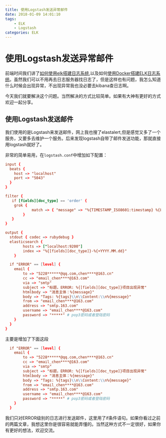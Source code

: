 ```yaml
---
title: 使用Logstash发送异常邮件
date: 2018-01-09 14:01:10
tags:
    - ELK
    - Logstash
categories: ELK
---
```


# 使用Logstash发送异常邮件

前端时间我们讲了[如何使用elk搭建日志系统](http://chenzhijun.me/2017/12/12/elasticsearch-logstash-kibana-part/),以及如何[使用Docker搭建ELK日志系统](http://chenzhijun.me/2017/12/27/elk-docker/)。虽然我们可以不用再去日志服务器找日志了，但是这样也有问题，我怎么知道什么时候会出现异常，不出现异常我也没必要去kibana查日志啊。

今天我们就要解决这个问题。当然解决的方式比较简单。如果有大神有更好的方式欢迎一起分享。

## 使用Logstash发送邮件

我们使用的是Logstash来发送邮件，网上我也搜了elastalert,但是感觉又多了一个服务，又要多去维护一个服务。后来发现logstash自带了邮件发送功能，那就直接用logstash就好了。

非常的简单易用，在`logstash.conf`中增加如下配置：

```conf
input {
  beats {
    host => "localhost"
    port => "5043"
  }
}

filter {
   if [fields][doc_type] == 'order' {
    grok {
			match => { "message" => "%{TIMESTAMP_ISO8601:timestamp} %{LOGLEVEL:level} %{JAVALOGMESSAGE:msg}" }
		}
   }
}

output {
  stdout { codec => rubydebug }
  elasticsearch {
        hosts => ["localhost:9200"]
        index => "%{[fields][doc_type]}-%{+YYYY.MM.dd}"
    }

  if "ERROR" == [level] {
    email {
        to => "5228******@qq.com,chen****@163.cn"
        cc => "email_chen****@163.com"
        via => "smtp"
        subject => "标题，ERROR: %{[fields][doc_type]}项目出现异常"
        htmlbody => "消息主体：%{message}"
        body => "Tags: %{tags}\\n\\Content:\\n%{message}"
        from => "email_chen****@163.com"
        address => "smtp.163.com"
        username => "email_chen****@163.com"
        password => "*****" # pop3密码或者登陆密码
    }
  }
}
```

主要是增加了下面这段

```conf
  if "ERROR" == [level] {
    email {
        to => "5228******@qq.com,chen****@163.cn"
        cc => "email_chen****@163.com"
        via => "smtp"
        subject => "标题，ERROR: %{[fields][doc_type]}项目出现异常"
        htmlbody => "消息主体：%{message}"
        body => "Tags: %{tags}\\n\\Content:\\n%{message}"
        from => "email_chen****@163.com"
        address => "smtp.163.com"
        username => "email_chen****@163.com"
        password => "*****" # pop3密码或者登陆密码
    }
  }
```

我们只对ERROR级别的日志进行发送邮件，这里用了if条件语句。如果你看过之前的两篇文章，我想这里你是很容易就能弄懂的。当然这种方式不一定很好，如果你有更好的想法，欢迎交流。

<!--

```conf
input {
  beats {
    host => "localhost"
    port => "5044"
  }
}

filter {
    grok {
			match => { "message" => "%{TIMESTAMP_ISO8601:timestamp} %{LOGLEVEL:level} %{JAVALOGMESSAGE:msg}" }
		}
}

output {
  stdout { codec => rubydebug }

  if "ERROR" == [level] or [message] =~ /xception/ {
    email {
        to => "xukai@ap-ec.cn,wangfei@ap-ec.cn,xiaoxq@ap-ec.cn,zhangchi@ap-ec.cn,shangxw@ap-ec.cn,guisw@ap-ec.cn,chenzj@ap-ec.cn"
        #to => "chenzj@ap-ec.cn"
        cc => "noreply_czj@163.com"
        via => "smtp"
        subject => "请注意项目可能出现异常,异常文件:%{source}"
        # htmlbody => "消息主体：%{message}"
        body => "日志信息:\n%{message}\n\n请在日志文件中查看详细信息,机器地址：%{[fields][server_ip]}。\n\n\n\n\n-----------------------------华丽的分割线---------------------\n这是系统发送邮件，请勿回复。\n如有需要请联系chenzhijun。chenzj@ap-ec.cn"
        from => "noreply_czj@163.com"
        address => "smtp.163.com"
        username => "noreply_czj@163.com"
        password => "noreplyczj123"
    }
    http {
        url => "https://oapi.dingtalk.com/robot/send?access_token=3f39f66edc27dbd5c8206183741c372ec459b653af0cd90841edffbbb872cf1b"
        content_type => "application/json"
        http_method => "post"
        message => '{"msgtype": "text","text": {"content": "%{message}"}}'
    }
  }
}
```

```yml
filebeat.prospectors:

# Each - is a prospector. Most options can be set at the prospector level, so
# you can use different prospectors for various configurations.
# Below are the prospector specific configurations.

- type: log

  # Change to true to enable this prospector configuration.
  enabled: true

  # Paths that should be crawled and fetched. Glob based paths.
  paths:
    - /home/cncsen/*/*.log
    #- /home/cncsen/customer/*/*.log
    #- /home/cncsen/contract/*.log
    #- c:\programdata\elasticsearch\logs\*
  multiline:
      pattern: ^\d{4}
      negate: true
      match: after
  fields:
    server_ip: 221

```
-->
